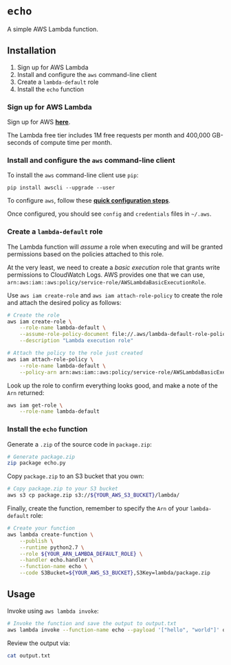 # `echo`

A simple AWS Lambda function.

## Installation

1. Sign up for AWS Lambda
1. Install and configure the `aws` command-line client
1. Create a `lambda-default` role
1. Install the `echo` function

### Sign up for AWS Lambda

Sign up for AWS [**here**](https://aws.amazon.com/).

The Lambda free tier includes 1M free requests per month and 400,000 GB-seconds of compute time per month.

### Install and configure the `aws` command-line client

To install the `aws` command-line client use `pip`:

```
pip install awscli --upgrade --user
```

To configure `aws`, follow these [**quick configuration steps**](https://docs.aws.amazon.com/cli/latest/userguide/cli-chap-getting-started.html#cli-quick-configuration).

Once configured, you should see `config` and `credentials` files in `~/.aws`.

### Create a `lambda-default` role

The Lambda function will _assume_ a role when executing and will be granted permissions based on the policies attached to this role.

At the very least, we need to create a _basic execution_ role that grants write permissions to CloudWatch Logs. AWS provides one that we can use, `arn:aws:iam::aws:policy/service-role/AWSLambdaBasicExecutionRole`.

Use `aws iam create-role` and `aws iam attach-role-policy` to create the role and attach the desired policy as follows:

```bash
# Create the role
aws iam create-role \
    --role-name lambda-default \
    --assume-role-policy-document file://.aws/lambda-default-role-policy.json \
    --description "Lambda execution role"

# Attach the policy to the role just created
aws iam attach-role-policy \
    --role-name lambda-default \
    --policy-arn arn:aws:iam::aws:policy/service-role/AWSLambdaBasicExecutionRole
```

Look up the role to confirm everything looks good, and make a note of the `Arn` returned:

```bash
aws iam get-role \
    --role-name lambda-default
```

### Install the `echo` function

Generate a `.zip` of the source code in `package.zip`:

```bash
# Generate package.zip
zip package echo.py
```

Copy `package.zip` to an S3 bucket that you own:

```bash
# Copy package.zip to your S3 bucket
aws s3 cp package.zip s3://${YOUR_AWS_S3_BUCKET}/lambda/
```

Finally, create the function, remember to specify the `Arn` of your `lambda-default` role:

```bash
# Create your function
aws lambda create-function \
    --publish \
    --runtime python2.7 \
    --role ${YOUR_ARN_LAMBDA_DEFAULT_ROLE} \
    --handler echo.handler \
    --function-name echo \
    --code S3Bucket=${YOUR_AWS_S3_BUCKET},S3Key=lambda/package.zip
```

## Usage

Invoke using `aws lambda invoke`:

```bash
# Invoke the function and save the output to output.txt
aws lambda invoke --function-name echo --payload '["hello", "world"]' output.txt
```

Review the output via:

```bash
cat output.txt
```
